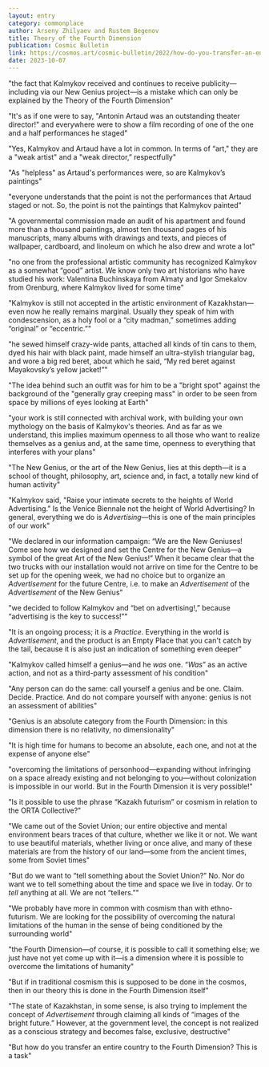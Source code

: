 ```yaml
---
layout: entry
category: commonplace
author: Arseny Zhilyaev and Rustem Begenov
title: Theory of the Fourth Dimension
publication: Cosmic Bulletin
link: https://cosmos.art/cosmic-bulletin/2022/how-do-you-transfer-an-entire-country-to-the-fourth-dimension-this-is-a-task
date: 2023-10-07
---
```


"the fact that Kalmykov received and continues to receive publicity—including via our New Genius project—is a mistake which can only be explained by the Theory of the Fourth Dimension"

"It's as if one were to say, "Antonin Artaud was an outstanding theater director!" and everywhere were to show a film recording of one of the one and a half performances he staged"

"Yes, Kalmykov and Artaud have a lot in common. In terms of “art," they are a "weak artist" and a "weak director,” respectfully"

"As "helpless" as Artaud's performances were, so are Kalmykov’s paintings"

"everyone understands that the point is not the performances that Artaud staged or not. So, the point is not the paintings that Kalmykov painted"

"A governmental commission made an audit of his apartment and found more than a thousand paintings, almost ten thousand pages of his manuscripts, many albums with drawings and texts, and pieces of wallpaper, cardboard, and linoleum on which he also drew and wrote a lot"

"no one from the professional artistic community has recognized Kalmykov as a somewhat “good” artist. We know only two art historians who have studied his work: Valentina Buchinskaya from Almaty and Igor Smekalov from Orenburg, where Kalmykov lived for some time"

"Kalmykov is still not accepted in the artistic environment of Kazakhstan—even now he really remains marginal. Usually they speak of him with condescension, as a holy fool or a “city madman,” sometimes adding “original” or “eccentric.”"

"he sewed himself crazy-wide pants, attached all kinds of tin cans to them, dyed his hair with black paint, made himself an ultra-stylish triangular bag, and wore a big red beret, about which he said, “My red beret against Mayakovsky’s yellow jacket!”"

"The idea behind such an outfit was for him to be a "bright spot" against the background of the "generally gray creeping mass" in order to be seen from space by millions of eyes looking at Earth"

"your work is still connected with archival work, with building your own mythology on the basis of Kalmykov's theories. And as far as we understand, this implies maximum openness to all those who want to realize themselves as a genius and, at the same time, openness to everything that interferes with your plans"

"The New Genius, or the art of the New Genius, lies at this depth—it is a school of thought, philosophy, art, science and, in fact, a totally new kind of human activity"

"Kalmykov said, "Raise your intimate secrets to the heights of World Advertising." Is the Venice Biennale not the height of World Advertising? In general, everything we do is *Advertising*—this is one of the main principles of our work"

"We declared in our information campaign: “We are the New Geniuses! Come see how we designed and set the Centre for the New Genius—a symbol of the great Art of the New Genius!” When it became clear that the two trucks with our installation would not arrive on time for the Centre to be set up for the opening week, we had no choice but to organize an *Advertisement* for the future Centre, i.e. to make an *Advertisement* of the *Advertisement* of the New Genius"

"we decided to follow Kalmykov and “bet on advertising!,” because “advertising is the key to success!”"

"It is an ongoing process; it is a *Practice*. Everything in the world is *Advertisement*, and the product is an Empty Place that you can't catch by the tail, because it is also just an indication of something even deeper"

"Kalmykov called himself a genius—and he *was* one. “*Was*” as an active action, and not as a third-party assessment of his condition"

"Any person can do the same: call yourself a genius and be one. Claim. Decide. Practice. And do not compare yourself with anyone: genius is not an assessment of abilities"

"Genius is an absolute category from the Fourth Dimension: in this dimension there is no relativity, no dimensionality"

"It is high time for humans to become an absolute, each one, and not at the expense of anyone else"

"overcoming the limitations of personhood—expanding without infringing on a space already existing and not belonging to you—without colonization is impossible in our world. But in the Fourth Dimension it is very possible!"

"Is it possible to use the phrase “Kazakh futurism” or cosmism in relation to the ORTA Collective?"

"We came out of the Soviet Union; our entire objective and mental environment bears traces of that culture, whether we like it or not. We want to use beautiful materials, whether living or once alive, and many of these materials are from the history of our land—some from the ancient times, some from Soviet times"

"But do we want to “tell something about the Soviet Union?” No. Nor do want we to tell something about the time and space we live in today. Or to *tell* anything at all. We are not “tellers.”"

"We probably have more in common with cosmism than with ethno-futurism. We are looking for the possibility of overcoming the natural limitations of the human in the sense of being conditioned by the surrounding world"

"the Fourth Dimension—of course, it is possible to call it something else; we just have not yet come up with it—is a dimension where it is possible to overcome the limitations of humanity"

"But if in traditional cosmism this is supposed to be done in the cosmos, then in our theory this is done in the Fourth Dimension itself"

"The state of Kazakhstan, in some sense, is also trying to implement the concept of *Advertisement* through claiming all kinds of “images of the bright future.” However, at the government level, the concept is not realized as a conscious strategy and becomes false, exclusive, destructive"

"But how do you transfer an entire country to the Fourth Dimension? This is a task"
